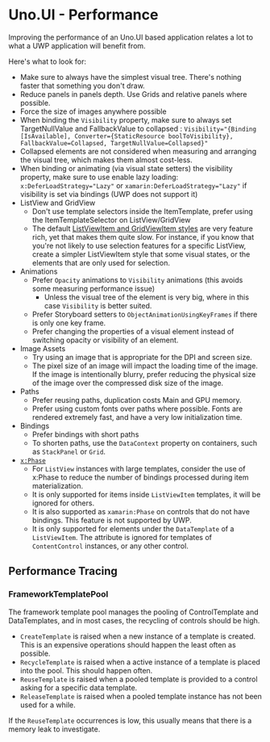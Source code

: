 # Uno.UI - Performance

Improving the performance of an Uno.UI based application relates a lot to what a 
UWP application will benefit from.

Here's what to look for:
- Make sure to always have the simplest visual tree. There's nothing faster that something you don't draw.
- Reduce panels in panels depth. Use Grids and relative panels where possible.
- Force the size of images anywhere possible
- When binding the `Visibility` property, make sure to always set TargetNullValue and FallbackValue to collapsed :
	`Visibility="{Binding [IsAvailable], Converter={StaticResource boolToVisibility}, FallbackValue=Collapsed, TargetNullValue=Collapsed}"`
- Collapsed elements are not considered when measuring and arranging the visual tree, which makes them almost cost-less.
- When binding or animating (via visual state setters) the visibility property, make sure to use enable lazy loading:
	`x:DeferLoadStrategy="Lazy"` or `xamarin:DeferLoadStrategy="Lazy"` if visibility is set via bindings (UWP does not support it)
- ListView and GridView
	- Don't use template selectors inside the ItemTemplate, prefer using the ItemTemplateSelector on ListView/GridView
	- The default [ListViewItem and GridViewItem styles](https://github.com/unoplatform/uno/blob/74b7d5d0e953fcdd94223f32f51665af7ce15c60/src/Uno.UI/UI/Xaml/Style/Generic/Generic.xaml#L951) are very feature rich, yet that makes them quite slow. For instance, if you know that you're not likely to use selection features for a specific ListView, create a simpler ListViewItem style that some visual states, or the elements that are only used for selection.
- Animations
	- Prefer `Opacity` animations to `Visibility` animations (this avoids some measuring performance issue)
		- Unless the visual tree of the element is very big, where in this case `Visibility` is better suited.
	- Prefer Storyboard setters to `ObjectAnimationUsingKeyFrames` if there is only one key frame.
	- Prefer changing the properties of a visual element instead of switching opacity or visibility of an element.
- Image Assets
	- Try using an image that is appropriate for the DPI and screen size. 
	- The pixel size of an image will impact the loading time of the image. If the image is intentionally blurry, prefer reducing the physical size of the image over 
	  the compressed disk size of the image.
- Paths
	- Prefer reusing paths, duplication costs Main and GPU memory.
	- Prefer using custom fonts over paths where possible. Fonts are rendered extremely fast, and have a very low initialization time.
- Bindings
	- Prefer bindings with short paths
	- To shorten paths, use the `DataContext` property on containers, such as `StackPanel` or `Grid`.
- [`x:Phase`](https://docs.microsoft.com/en-us/windows/uwp/xaml-platform/x-phase-attribute)
	- For `ListView` instances with large templates, consider the use of x:Phase to reduce the number of bindings processed during item materialization.
	- It is only supported for items inside `ListViewItem` templates, it will be ignored for others.
	- It is also supported as `xamarin:Phase` on controls that do not have bindings. This feature is not supported by UWP.
	- It is only supported for elements under the `DataTemplate` of a `ListViewItem`. The 
	attribute is ignored for templates of `ContentControl` instances, or any other control.


## Performance Tracing

### FrameworkTemplatePool
The framework template pool manages the pooling of ControlTemplate and DataTemplates, and in most cases, the recycling of controls should be high.

- `CreateTemplate` is raised when a new instance of a template is created. This is an expensive operations should happen the least often as possible.
- `RecycleTemplate` is raised when a active instance of a template is placed into the pool. This should happen often.
- `ReuseTemplate` is raised when a pooled template is provided to a control asking for a specific data template.
- `ReleaseTemplate` is raised when a pooled template instance has not been used for a while.

If the `ReuseTemplate` occurrences is low, this usually means that there is a memory leak to investigate.
